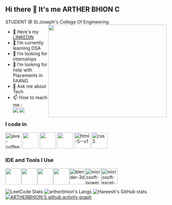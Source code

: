 ## Hi there 👋 It's me ARTHER BHION C
STUDENT @ St.Joseph's College Of Engineering
<img align="right" width="370" height="290" src="https://i.pinimg.com/originals/47/f0/34/47f0342cec72b800463bf003eac1257e.gif">
- 🔭 Here's my [LINKEDIN](https://www.linkedin.com/in/arther-bhion-c-78339025a/)                                                 
- 🌱 I’m currently learning DSA
- 👯 I’m looking for internships
- 🤔 I’m looking for help with Placements in FAANG
- 💬 Ask me about Tech
- 📫 How to reach me :
<br /> [<img src="https://img.shields.io/badge/LinkedIn-0077B5?style=for-the-badge&logo=linkedin&logoColor=white" />](inkedin.com/in/arther-bhion-c-78339025a/) [<img src="https://img.shields.io/badge/Instagram-E4405F?style=for-the-badge&logo=instagram&logoColor=white" />](https://www.instagram.com/fortis_intrepidus/)

### I code in
<img width="50" height="50" src="https://img.icons8.com/color/48/java-coffee-cup-logo--v1.png" alt="java-coffee-cup-logo--v1"/> <img height="50" width="50" src="https://img.icons8.com/color/48/000000/c-programming.png" /> <img height="50" width="50" src="https://img.icons8.com/color/48/000000/c-plus-plus-logo.png" /> <img height="50" width="50" src="https://img.icons8.com/color/48/000000/python.png" /> <img height="50" width="50" src="https://img.icons8.com/color/48/html-5--v1.png" alt="html-5--v1"/> <img height="50" width="50" src="https://img.icons8.com/color/48/css3.png" alt="css3"/>

### IDE and Tools I Use
<img height="50" width="50" src="https://img.icons8.com/color/48/000000/visual-studio-code-2019.png"/><img height="50" width="50" src="https://img.icons8.com/color/50/000000/git.png"/><img height="50" width="50" src="https://img.icons8.com/officel/480/null/java-eclipse.png"/><img height="50" width="50" src="https://img.icons8.com/color/480/null/notion--v1.png"/><img height="50" width="50" src="https://img.icons8.com/color/50/blender-3d.png" alt="blender-3d"/><img height="50" width="50" src="https://img.icons8.com/officel/80/microsoft-powerpoint-2019.png" alt="microsoft-powerpoint-2019"/><img height="50" width="50" src="https://img.icons8.com/color/48/microsoft-excel-2019--v1.png" alt="microsoft-excel-2019--v1"/>

![LeetCode Stats](https://leetcard.jacoblin.cool/artherbhion2004?theme=dark&font=Marcellus&ext=heatmap)
![artherbhion's Langs](https://github-readme-stats.vercel.app/api/top-langs/?username=artherbhion&layout=compact&theme=dark)
![Hareesh's GitHub stats](https://github-readme-stats.vercel.app/api?username=artherbhion&theme=dark&show_icons=true&&hide=issues,contribs)
[![ARTHERBHION'S github activity graph](https://github-readme-activity-graph.vercel.app/graph?username=artherbhion&bg_color=000000&color=0d9189&line=0d9189&point=ffffff&area=true&hide_border=true)](https://github.com/ashutosh00710/github-readme-activity-graph)
